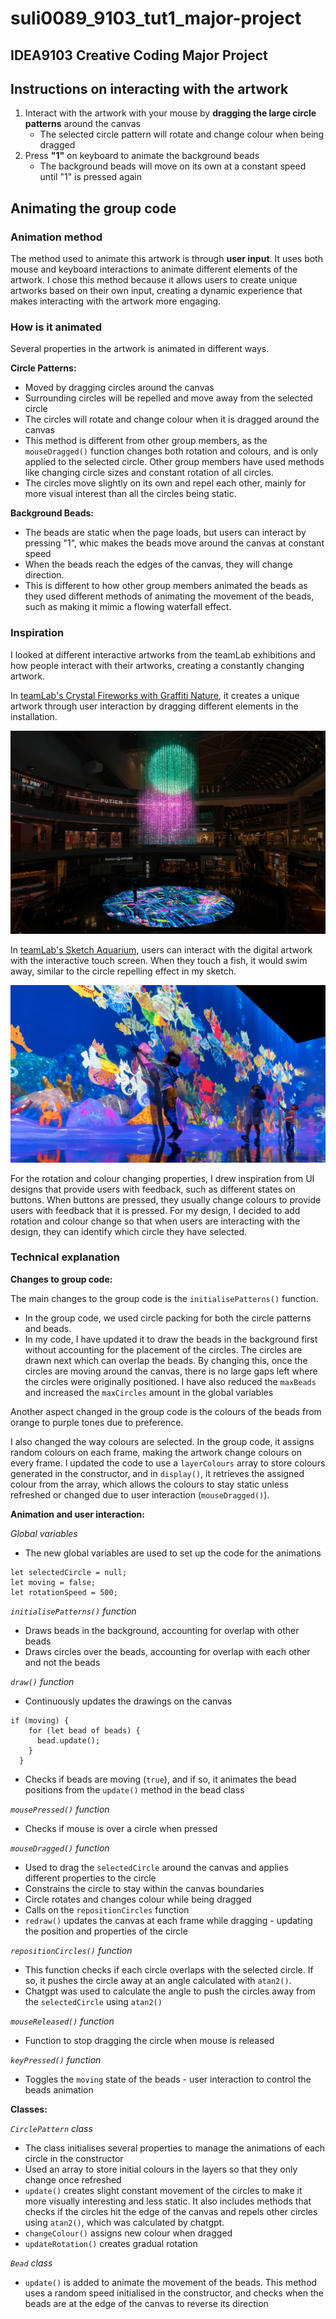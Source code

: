 # suli0089_9103_tut1_major-project
## IDEA9103 Creative Coding Major Project
## Instructions on interacting with the artwork

1. Interact with the artwork with your mouse by **dragging the large circle patterns** around the canvas
    - The selected circle pattern will rotate and change colour when being dragged 
2. Press **"1"** on keyboard to animate the background beads
    - The background beads will move on its own at a constant speed until "1" is pressed again

## Animating the group code

### Animation method
The method used to animate this artwork is through **user input**. It uses both mouse and keyboard interactions to animate different elements of the artwork. I chose this method because it allows users to create unique artworks based on their own input, creating a dynamic experience that makes interacting with the artwork more engaging.

### How is it animated
Several properties in the artwork is animated in different ways.

**Circle Patterns:**
- Moved by dragging circles around the canvas
- Surrounding circles will be repelled and move away from the selected circle
- The circles will rotate and change colour when it is dragged around the canvas
- This method is different from other group members, as the `mouseDragged()` function changes both rotation and colours, and is only applied to the selected circle. Other group members have used methods like changing circle sizes and constant rotation of all circles.
- The circles move slightly on its own and repel each other, mainly for more visual interest than all the circles being static.

**Background Beads:**
- The beads are static when the page loads, but users can interact by pressing "1", whic makes the beads move around the canvas at constant speed
- When the beads reach the edges of the canvas, they will change direction.
- This is different to how other group members animated the beads as they used different methods of animating the movement of the beads, such as making it mimic a flowing waterfall effect.

### Inspiration

I looked at different interactive artworks from the teamLab exhibitions and how people interact with their artworks, creating a constantly changing artwork.

In [teamLab's Crystal Fireworks with Graffiti Nature](https://www.teamlab.art/ew/singapore-fireworks_graffitinature/digitallightcanvas/), it creates a unique artwork through user interaction by dragging different elements in the installation.

![An image of teamLab Crystal Fireworks with Graffiti Nature](assets/teamLab_Crystal-Fireworks.webp)

In [teamLab's Sketch Aquarium](https://www.teamlab.art/ew/aquarium/), users can interact with the digital artwork with the interactive touch screen. When they touch a fish, it would swim away, similar to the circle repelling effect in my sketch.

![An image of teamLab Sketch Aquarium](assets/teamLab_Sketch-Aquarium.webp)

For the rotation and colour changing properties, I drew inspiration from UI designs that provide users with feedback, such as different states on buttons. When buttons are pressed, they usually change colours to provide users with feedback that it is pressed. For my design, I decided to add rotation and colour change so that when users are interacting with the design, they can identify which circle they have selected.

### Technical explanation

**Changes to group code:**

The main changes to the group code is the `initialisePatterns()` function. 
- In the group code, we used circle packing for both the circle patterns and beads. 
- In my code, I have updated it to draw the beads in the background first without accounting for the placement of the circles. The circles are drawn next which can overlap the beads. By changing this, once the circles are moving around the canvas, there is no large gaps left where the circles were originally positioned. I have also reduced the `maxBeads` and increased the `maxCircles` amount in the global variables 

Another aspect changed in the group code is the colours of the beads from orange to purple tones due to preference.

I also changed the way colours are selected. In the group code, it assigns random colours on each frame, making the artwork change colours on every frame. I updated the code to use a `layerColours` array to store colours generated in the constructor, and in `display()`, it retrieves the assigned colour from the array, which allows the colours to stay static unless refreshed or changed due to user interaction (`mouseDragged()`). 

**Animation and user interaction:**

*Global variables*
- The new global variables are used to set up the code for the animations
```
let selectedCircle = null;
let moving = false;
let rotationSpeed = 500;
```

*`initialisePatterns()` function*
- Draws beads in the background, accounting for overlap with other beads
- Draws circles over the beads, accounting for overlap with each other and not the beads

*`draw()` function*
- Continuously updates the drawings on the canvas
```
if (moving) {
    for (let bead of beads) {
      bead.update();
    }
  }
```
- Checks if beads are moving (`true`), and if so, it animates the bead positions from the `update()` method in the bead class

*`mousePressed()` function*
- Checks if mouse is over a circle when pressed

*`mouseDragged()` function*
- Used to drag the `selectedCircle` around the canvas and applies different properties to the circle
- Constrains the circle to stay within the canvas boundaries
- Circle rotates and changes colour while being dragged
- Calls on the `repositionCircles` function
- `redraw()` updates the canvas at each frame while dragging - updating the position and properties of the circle

*`repositionCircles()` function*
- This function checks if each circle overlaps with the selected circle. If so, it pushes the circle away at an angle calculated with `atan2()`. 
- Chatgpt was used to calculate the angle to push the circles away from the `selectedCircle` using `atan2()`

*`mouseReleased()` function*
- Function to stop dragging the circle when mouse is released

*`keyPressed()` function*
- Toggles the `moving` state of the beads - user interaction to control the beads animation

**Classes:**

*`CirclePattern` class*
- The class initialises several properties to manage the animations of each circle in the constructor
- Used an array to store initial colours in the layers so that they only change once refreshed
- `update()` creates slight constant movement of the circles to make it more visually interesting and less static. It also includes methods that checks if the circles hit the edge of the canvas and repels other circles using `atan2()`, which was calculated by chatgpt.
- `changeColour()` assigns new colour when dragged
- `updateRotation()` creates gradual rotation

*`Bead` class*
- `update()` is added to animate the movement of the beads. This method uses a random speed initialised in the constructor, and checks when the beads are at the edge of the canvas to reverse its direction